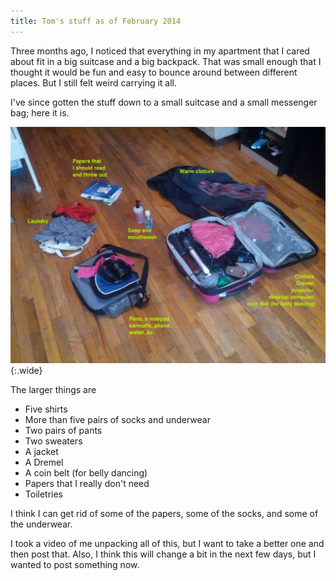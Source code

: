 ```yaml
---
title: Tom's stuff as of February 2014
---
```

Three months ago, I noticed that everything in my apartment that
I cared about fit in a big suitcase and a big backpack. That was
small enough that I thought it would be fun and easy to bounce
around between different places. But I still felt weird carrying
it all.

I've since gotten the stuff down to a small suitcase and a small
messenger bag; here it is.

![Stuff laid out on a floor](stuff-annotated.jpg){:.wide}

The larger things are

* Five shirts
* More than five pairs of socks and underwear
* Two pairs of pants
* Two sweaters
* A jacket
* A Dremel
* A coin belt (for belly dancing)
* Papers that I really don't need
* Toiletries

I think I can get rid of some of the papers, some of the socks, and
some of the underwear.

I took a video of me unpacking all of this, but I want to take a
better one and then post that. Also, I think this will change a bit
in the next few days, but I wanted to post something now.
